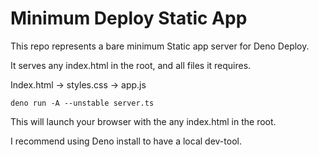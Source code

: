 # Minimum Deploy Static App

This repo represents a bare minimum Static app server for Deno Deploy.

It serves any index.html in the root, and all files it requires.

Index.html -> styles.css -> app.js

```
deno run -A --unstable server.ts
```
This will launch your browser with the any index.html in the root.

I recommend using Deno install to have a local dev-tool.